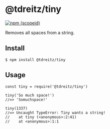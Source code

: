 # @tdreitz/tiny

[![npm (scopeid)](https://img.shields.io/npm/v/@tdreitz/tiny.svg)](https://github.com/tyler-reitz/tiny)

Removes all spaces from a string.

## Install

```
$ npm install @tdreitz/tiny
```

## Usage

```
const tiny = require('@tdreitz/tiny')

tiny('So much space!')
//=> 'Somuchspace!'

tiny(1337)
//=> Uncaught TypeError: Tiny wants a string!
//    at tiny (<anonymous>:2:41)
//    at <anonymous>:1:1

